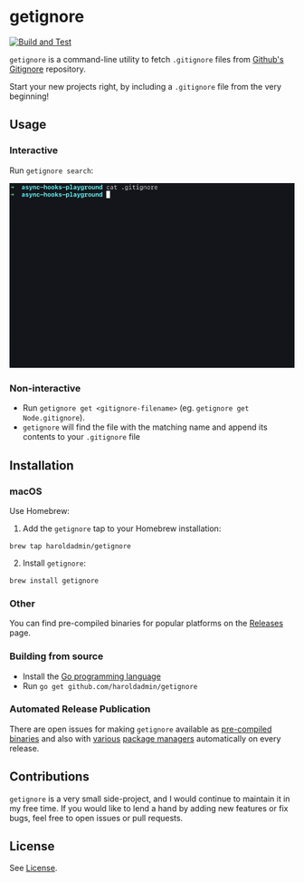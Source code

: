 # getignore

[![Build and Test](https://github.com/haroldadmin/getignore/actions/workflows/build-test.yml/badge.svg)](https://github.com/haroldadmin/getignore/actions/workflows/build-test.yml)

`getignore` is a command-line utility to fetch `.gitignore` files from [Github's Gitignore](https://www.github.com/github/gitignore) repository.

Start your new projects right, by including a `.gitignore` file from the very beginning!

## Usage

### Interactive

Run `getignore search`:

![interactive-search](./media/getignore.gif)

### Non-interactive

- Run `getignore get <gitignore-filename>` (eg. `getignore get Node.gitignore`).
- `getignore` will find the file with the matching name and append its contents to your `.gitignore` file

## Installation

### macOS

Use Homebrew:

1. Add the `getignore` tap to your Homebrew installation:

```shell
brew tap haroldadmin/getignore
```

2. Install `getignore`:

```shell
brew install getignore
```

### Other

You can find pre-compiled binaries for popular platforms on the [Releases](https://github.com/haroldadmin/getignore/releases) page.

### Building from source

- Install the [Go programming language](https://golang.org/)
- Run `go get github.com/haroldadmin/getignore`

### Automated Release Publication

There are open issues for making `getignore` available as [pre-compiled binaries](https://github.com/haroldadmin/getignore/issues/3) and also with [various](https://github.com/haroldadmin/getignore/issues/1) [package managers](https://github.com/haroldadmin/getignore/issues/2) automatically on every release.

## Contributions

`getignore` is a very small side-project, and I would continue to maintain it in my free time. If you would like to lend a hand by adding new features or fix bugs, feel free to open issues or pull requests.

## License

See [License](./LICENSE).
